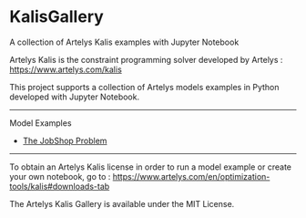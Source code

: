# KalisGallery
A collection of Artelys Kalis examples with Jupyter Notebook

Artelys Kalis is the constraint programming solver developed by Artelys : https://www.artelys.com/kalis

This project supports a collection of Artelys models examples in Python developed with Jupyter Notebook.

***

Model Examples
* [The JobShop Problem](http://nbviewer.ipython.org/urls/raw.github.com/Artelys/KalisGallery/master/jobshop/jobshop.ipynb)

***

To obtain an Artelys Kalis license in order to run a model example or create your own notebook, go to : https://www.artelys.com/en/optimization-tools/kalis#downloads-tab

The Artelys Kalis Gallery is available under the MIT License.
